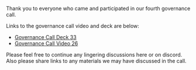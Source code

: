 Thank you to everyone who came and participated in our fourth governance call.

Links to the governance call video and deck are below:

-   [Governance Call Deck 33](https://docs.google.com/presentation/d/1-SkrCS-TbTkdlqQLfZHUNVMRVDNsUh-i9VLmP2aKTK0/edit?usp=sharing)
-   [Governance Call Video 26](https://drive.google.com/file/d/1XhpbMgmASdWT-OE_exqtPeNeU1vmSWVZ/view?usp=sharing)

Please feel free to continue any lingering discussions here or on discord.\
Also please share links to any materials we may have discussed in the call.